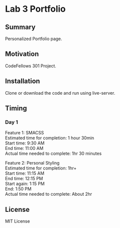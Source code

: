 # Lab 3 Portfolio    
  
## Summary  
  
Personalized Portfolio page.    
  
## Motivation  
  
CodeFellows 301 Project.  
  
## Installation    
  
Clone or download the code and run using live-server.  
  
## Timing  
  
### Day 1  
Feature 1: SMACSS    
Estimated time for completion: 1 hour 30min  
Start time: 9:30 AM  
End time: 11:00 AM  
Actual time needed to complete: 1hr 30 minutes  
  
Feature 2: Personal Styling  
Estimated time for completion: 1hr+   
Start time: 11:15 AM  
End time: 12:15 PM  
Start again: 1:15 PM  
End: 1:50 PM    
Actual time needed to complete: About 2hr    
  

  
## License  
  
MIT License    